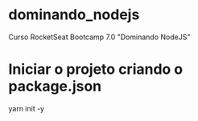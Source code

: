 # dominando_nodejs
Curso RocketSeat Bootcamp 7.0 "Dominando NodeJS"

# Iniciar o projeto criando o package.json
yarn init -y
